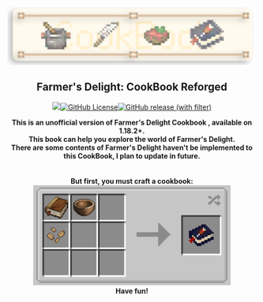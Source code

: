 <div align="center">
    <img width=800 src="./Common/src/main/resources/logo.png"><br>
    <h2>Farmer's Delight: CookBook Reforged</h2>
  <img width=100 src="https://img.shields.io/github/actions/workflow/status/hotakus/fd-cookbook-reforged/gradle.yml?style=flat-square"><a href="https://github.com/Hotakus/fd-cookbook-reforged/blob/master/LICENSE"><img alt="GitHub License" width=115  src="https://img.shields.io/github/license/hotakus/fd-cookbook-reforged?style=flat-square"></a><a href="https://github.com/Hotakus/fd-cookbook-reforged/releases"><img alt="GitHub release (with filter)" width=150 src="https://img.shields.io/github/v/release/hotakus/fd-cookbook-reforged?sort=date&display_name=release&style=flat-square"></a>
    <p><strong>
      This is an unofficial version of Farmer's Delight Cookbook , available on 1.18.2+.  <br>
      This book can help you explore the world of Farmer's Delight.  <br>
      There are some contents of Farmer's Delight haven't be implemented to this CookBook, I plan to update in future. <br>
      <br><br>But first, you must craft a cookbook: <br>
      <img width=400 src="./Common/src/main/resources/recipes.png"> <br>
      Have fun!
    </strong></p>
</div>